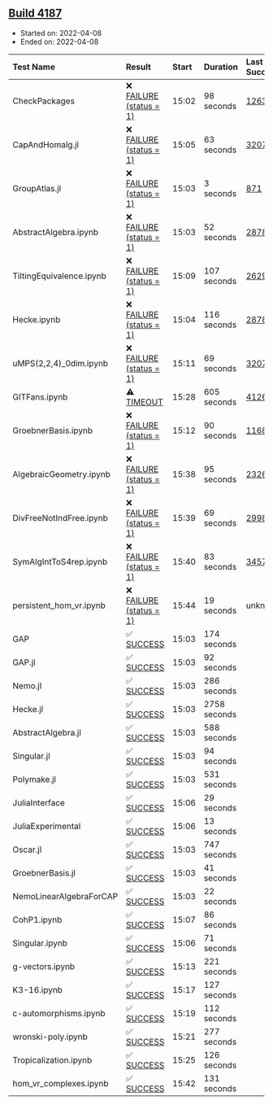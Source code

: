 ## [Build 4187](https://oscarci.mathematik.uni-kl.de/job/oscar-stable/4187/)

* Started on: 2022-04-08
* Ended on: 2022-04-08

| Test Name    | Result | Start | Duration | Last Success | First Failure |
|:-------------|:-------|:------|:---------|:-------------|:--------------|
| CheckPackages | ❌ [FAILURE (status = 1)](https://oscarci.mathematik.uni-kl.de/job/oscar-stable/4187/artifact/logs/build-4187/CheckPackages.log) | 15:02 | 98 seconds | [1263](https://oscarci.mathematik.uni-kl.de/job/oscar-stable/1263/) | [1264](https://oscarci.mathematik.uni-kl.de/job/oscar-stable/1264/) |
| CapAndHomalg.jl | ❌ [FAILURE (status = 1)](https://oscarci.mathematik.uni-kl.de/job/oscar-stable/4187/artifact/logs/build-4187/CapAndHomalg.jl.log) | 15:05 | 63 seconds | [3207](https://oscarci.mathematik.uni-kl.de/job/oscar-stable/3207/) | [3208](https://oscarci.mathematik.uni-kl.de/job/oscar-stable/3208/) |
| GroupAtlas.jl | ❌ [FAILURE (status = 1)](https://oscarci.mathematik.uni-kl.de/job/oscar-stable/4187/artifact/logs/build-4187/GroupAtlas.jl.log) | 15:03 | 3 seconds | [871](https://oscarci.mathematik.uni-kl.de/job/oscar-stable/871/) | [872](https://oscarci.mathematik.uni-kl.de/job/oscar-stable/872/) |
| AbstractAlgebra.ipynb | ❌ [FAILURE (status = 1)](https://oscarci.mathematik.uni-kl.de/job/oscar-stable/4187/artifact/logs/build-4187/AbstractAlgebra.ipynb.log) | 15:03 | 52 seconds | [2878](https://oscarci.mathematik.uni-kl.de/job/oscar-stable/2878/) | [2879](https://oscarci.mathematik.uni-kl.de/job/oscar-stable/2879/) |
| TiltingEquivalence.ipynb | ❌ [FAILURE (status = 1)](https://oscarci.mathematik.uni-kl.de/job/oscar-stable/4187/artifact/logs/build-4187/TiltingEquivalence.ipynb.log) | 15:09 | 107 seconds | [2629](https://oscarci.mathematik.uni-kl.de/job/oscar-stable/2629/) | [2630](https://oscarci.mathematik.uni-kl.de/job/oscar-stable/2630/) |
| Hecke.ipynb | ❌ [FAILURE (status = 1)](https://oscarci.mathematik.uni-kl.de/job/oscar-stable/4187/artifact/logs/build-4187/Hecke.ipynb.log) | 15:04 | 116 seconds | [2878](https://oscarci.mathematik.uni-kl.de/job/oscar-stable/2878/) | [2879](https://oscarci.mathematik.uni-kl.de/job/oscar-stable/2879/) |
| uMPS(2,2,4)_0dim.ipynb | ❌ [FAILURE (status = 1)](https://oscarci.mathematik.uni-kl.de/job/oscar-stable/4187/artifact/logs/build-4187/uMPS-2-2-4-_0dim.ipynb.log) | 15:11 | 69 seconds | [3207](https://oscarci.mathematik.uni-kl.de/job/oscar-stable/3207/) | [3208](https://oscarci.mathematik.uni-kl.de/job/oscar-stable/3208/) |
| GITFans.ipynb | ⚠ [TIMEOUT](https://oscarci.mathematik.uni-kl.de/job/oscar-stable/4187/artifact/logs/build-4187/GITFans.ipynb.log) | 15:28 | 605 seconds | [4126](https://oscarci.mathematik.uni-kl.de/job/oscar-stable/4126/) | [4127](https://oscarci.mathematik.uni-kl.de/job/oscar-stable/4127/) |
| GroebnerBasis.ipynb | ❌ [FAILURE (status = 1)](https://oscarci.mathematik.uni-kl.de/job/oscar-stable/4187/artifact/logs/build-4187/GroebnerBasis.ipynb.log) | 15:12 | 90 seconds | [1168](https://oscarci.mathematik.uni-kl.de/job/oscar-stable/1168/) | [1169](https://oscarci.mathematik.uni-kl.de/job/oscar-stable/1169/) |
| AlgebraicGeometry.ipynb | ❌ [FAILURE (status = 1)](https://oscarci.mathematik.uni-kl.de/job/oscar-stable/4187/artifact/logs/build-4187/AlgebraicGeometry.ipynb.log) | 15:38 | 95 seconds | [2326](https://oscarci.mathematik.uni-kl.de/job/oscar-stable/2326/) | [2327](https://oscarci.mathematik.uni-kl.de/job/oscar-stable/2327/) |
| DivFreeNotIndFree.ipynb | ❌ [FAILURE (status = 1)](https://oscarci.mathematik.uni-kl.de/job/oscar-stable/4187/artifact/logs/build-4187/DivFreeNotIndFree.ipynb.log) | 15:39 | 69 seconds | [2998](https://oscarci.mathematik.uni-kl.de/job/oscar-stable/2998/) | [2999](https://oscarci.mathematik.uni-kl.de/job/oscar-stable/2999/) |
| SymAlgIntToS4rep.ipynb | ❌ [FAILURE (status = 1)](https://oscarci.mathematik.uni-kl.de/job/oscar-stable/4187/artifact/logs/build-4187/SymAlgIntToS4rep.ipynb.log) | 15:40 | 83 seconds | [3457](https://oscarci.mathematik.uni-kl.de/job/oscar-stable/3457/) | [3458](https://oscarci.mathematik.uni-kl.de/job/oscar-stable/3458/) |
| persistent_hom_vr.ipynb | ❌ [FAILURE (status = 1)](https://oscarci.mathematik.uni-kl.de/job/oscar-stable/4187/artifact/logs/build-4187/persistent_hom_vr.ipynb.log) | 15:44 | 19 seconds | unknown | unknown |
| GAP | ✅ [SUCCESS](https://oscarci.mathematik.uni-kl.de/job/oscar-stable/4187/artifact/logs/build-4187/GAP.log) | 15:03 | 174 seconds |  |  |
| GAP.jl | ✅ [SUCCESS](https://oscarci.mathematik.uni-kl.de/job/oscar-stable/4187/artifact/logs/build-4187/GAP.jl.log) | 15:03 | 92 seconds |  |  |
| Nemo.jl | ✅ [SUCCESS](https://oscarci.mathematik.uni-kl.de/job/oscar-stable/4187/artifact/logs/build-4187/Nemo.jl.log) | 15:03 | 286 seconds |  |  |
| Hecke.jl | ✅ [SUCCESS](https://oscarci.mathematik.uni-kl.de/job/oscar-stable/4187/artifact/logs/build-4187/Hecke.jl.log) | 15:03 | 2758 seconds |  |  |
| AbstractAlgebra.jl | ✅ [SUCCESS](https://oscarci.mathematik.uni-kl.de/job/oscar-stable/4187/artifact/logs/build-4187/AbstractAlgebra.jl.log) | 15:03 | 588 seconds |  |  |
| Singular.jl | ✅ [SUCCESS](https://oscarci.mathematik.uni-kl.de/job/oscar-stable/4187/artifact/logs/build-4187/Singular.jl.log) | 15:03 | 94 seconds |  |  |
| Polymake.jl | ✅ [SUCCESS](https://oscarci.mathematik.uni-kl.de/job/oscar-stable/4187/artifact/logs/build-4187/Polymake.jl.log) | 15:03 | 531 seconds |  |  |
| JuliaInterface | ✅ [SUCCESS](https://oscarci.mathematik.uni-kl.de/job/oscar-stable/4187/artifact/logs/build-4187/JuliaInterface.log) | 15:06 | 29 seconds |  |  |
| JuliaExperimental | ✅ [SUCCESS](https://oscarci.mathematik.uni-kl.de/job/oscar-stable/4187/artifact/logs/build-4187/JuliaExperimental.log) | 15:06 | 13 seconds |  |  |
| Oscar.jl | ✅ [SUCCESS](https://oscarci.mathematik.uni-kl.de/job/oscar-stable/4187/artifact/logs/build-4187/Oscar.jl.log) | 15:03 | 747 seconds |  |  |
| GroebnerBasis.jl | ✅ [SUCCESS](https://oscarci.mathematik.uni-kl.de/job/oscar-stable/4187/artifact/logs/build-4187/GroebnerBasis.jl.log) | 15:03 | 41 seconds |  |  |
| NemoLinearAlgebraForCAP | ✅ [SUCCESS](https://oscarci.mathematik.uni-kl.de/job/oscar-stable/4187/artifact/logs/build-4187/NemoLinearAlgebraForCAP.log) | 15:03 | 22 seconds |  |  |
| CohP1.ipynb | ✅ [SUCCESS](https://oscarci.mathematik.uni-kl.de/job/oscar-stable/4187/artifact/logs/build-4187/CohP1.ipynb.log) | 15:07 | 86 seconds |  |  |
| Singular.ipynb | ✅ [SUCCESS](https://oscarci.mathematik.uni-kl.de/job/oscar-stable/4187/artifact/logs/build-4187/Singular.ipynb.log) | 15:06 | 71 seconds |  |  |
| g-vectors.ipynb | ✅ [SUCCESS](https://oscarci.mathematik.uni-kl.de/job/oscar-stable/4187/artifact/logs/build-4187/g-vectors.ipynb.log) | 15:13 | 221 seconds |  |  |
| K3-16.ipynb | ✅ [SUCCESS](https://oscarci.mathematik.uni-kl.de/job/oscar-stable/4187/artifact/logs/build-4187/K3-16.ipynb.log) | 15:17 | 127 seconds |  |  |
| c-automorphisms.ipynb | ✅ [SUCCESS](https://oscarci.mathematik.uni-kl.de/job/oscar-stable/4187/artifact/logs/build-4187/c-automorphisms.ipynb.log) | 15:19 | 112 seconds |  |  |
| wronski-poly.ipynb | ✅ [SUCCESS](https://oscarci.mathematik.uni-kl.de/job/oscar-stable/4187/artifact/logs/build-4187/wronski-poly.ipynb.log) | 15:21 | 277 seconds |  |  |
| Tropicalization.ipynb | ✅ [SUCCESS](https://oscarci.mathematik.uni-kl.de/job/oscar-stable/4187/artifact/logs/build-4187/Tropicalization.ipynb.log) | 15:25 | 126 seconds |  |  |
| hom_vr_complexes.ipynb | ✅ [SUCCESS](https://oscarci.mathematik.uni-kl.de/job/oscar-stable/4187/artifact/logs/build-4187/hom_vr_complexes.ipynb.log) | 15:42 | 131 seconds |  |  |
